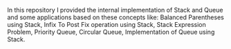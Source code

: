 In this repository I provided the internal implementation of Stack and Queue and some applications based on these concepts
like: Balanced Parentheses using Stack, Infix To Post Fix operation using Stack, Stack Expression Problem, Priority Queue,
Circular Queue, Implementation of Queue using Stack.
